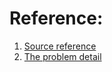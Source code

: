 # Reference:

1. [Source reference](https://codesandbox.io/s/8nyki?file=/src/index.js)
2. [The problem detail]()